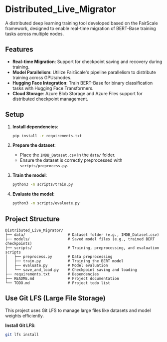 # Distributed_Live_Migrator
A distributed deep learning training tool developed based on the FairScale framework, designed to enable real-time migration of BERT-Base training tasks across multiple nodes.

## Features
- **Real-time Migration**: Support for checkpoint saving and recovery during training.
- **Model Parallelism**: Utilize FairScale's pipeline parallelism to distribute training across GPUs/nodes.
- **Hugging Face Integration**: Train BERT-Base for binary classification tasks with Hugging Face Transformers.
- **Cloud Storage**: Azure Blob Storage and Azure Files support for distributed checkpoint management.

## Setup
1. **Install dependencies**:
   ```bash
   pip install -r requirements.txt

2. **Prepare the dataset**:
   - Place the `IMDB_Dataset.csv` in the `data/` folder.
   - Ensure the dataset is correctly preprocessed with `scripts/preprocess.py`.

3. **Train the model**:
   ```bash
   python3 -m scripts/train.py

4. **Evaluate the model**:
   ```bash
   python3 -m scripts/evaluate.py

## Project Structure

```plaintext
Distributed_Live_Migrator/
├── data/                   # Dataset folder (e.g., IMDB_Dataset.csv)
├── models/                 # Saved model files (e.g., trained BERT checkpoints)
├── scripts/                # Training, preprocessing, and evaluation scripts
│   ├── preprocess.py       # Data preprocessing
│   ├── train.py            # Training the BERT model
│   ├── evaluate.py         # Model evaluation
│   └── save_and_load.py    # Checkpoint saving and loading
├── requirements.txt        # Dependencies
├── README.md               # Project documentation
└── TODO.md                 # Project todo list
```

## Use Git LFS (Large File Storage)
This project uses Git LFS to manage large files like datasets and model weights efficiently.

**Install Git LFS**:
   ```bash
   git lfs install
